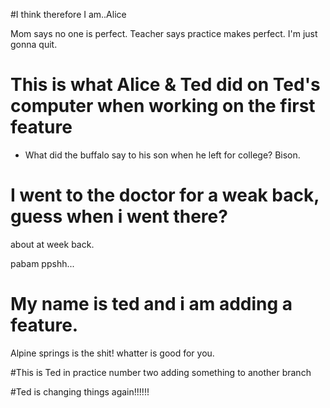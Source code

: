 
#I think therefore I am..Alice


Mom says no one is perfect.
Teacher says practice makes perfect.
I'm just gonna quit.

# This is what Alice & Ted did on Ted's computer when working on the first feature
- What did the buffalo say to his son when he left for college?     Bison.

# I went to the doctor for a weak back, guess when i went there?
about at week back.

pabam ppshh...


# My name is ted and i am adding a feature.
Alpine springs is the shit!
whatter is good for you.


#This is Ted in practice number two adding something to another branch


#Ted is changing things again!!!!!!
